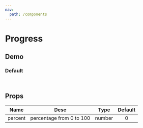 ```yaml
---
nav:
  path: /components
---
```


# Progress

## Demo

### Default

<code src="./demo/default.tsx"> </code>

## Props

|  Name   |           Desc           |  Type  | Default |
| :-----: | :----------------------: | :----: | :-----: |
| percent | percentage from 0 to 100 | number |    0    |

<!-- | active  | whether show animation in trail node |  boolean  |         | -->

